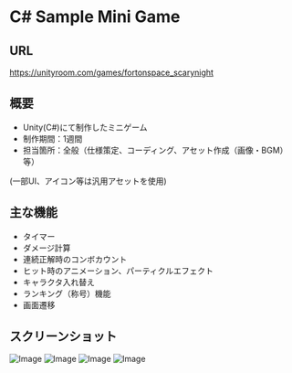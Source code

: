 # C# Sample Mini Game

## URL

https://unityroom.com/games/fortonspace_scarynight

## 概要

- Unity(C#)にて制作したミニゲーム
- 制作期間：1週間
- 担当箇所：全般（仕様策定、コーディング、アセット作成（画像・BGM）等）

 (一部UI、アイコン等は汎用アセットを使用)

## 主な機能

- タイマー
- ダメージ計算
- 連続正解時のコンボカウント
- ヒット時のアニメーション、パーティクルエフェクト
- キャラクタ入れ替え
- ランキング（称号）機能
- 画面遷移

## スクリーンショット

![Image](https://github.com/user-attachments/assets/575cf39a-aea7-485e-b9b2-909f5a2b2246)
![Image](https://github.com/user-attachments/assets/8c9676e1-3148-4c31-858d-81696632c3b6)
![Image](https://github.com/user-attachments/assets/bd3ea1d4-5d9f-40e8-805d-3059bacd02b4)
![Image](https://github.com/user-attachments/assets/598953b4-e158-4259-9415-e505e9e371d9)
